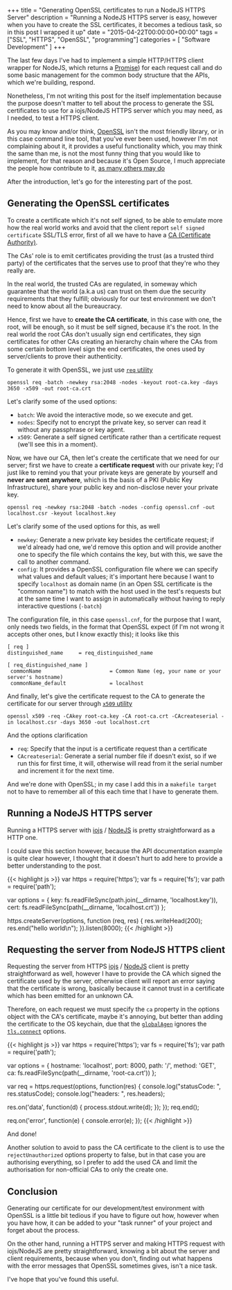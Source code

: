 +++
title = "Generating OpenSSL certificates to run a NodeJS HTTPS Server"
description = "Running a NodeJS HTTPS server is easy, however when you have to create the SSL certificates, it becomes a tedious task, so in this post I wrapped it up"
date = "2015-04-22T00:00:00+00:00"
tags = ["SSL", "HTTPS", "OpenSSL", "programming"]
categories = [
  "Software Development"
]
+++

The last few days I've had to implement a simple HTTP/HTTPS client wrapper for NodeJS, which returns a <a href="https://promisesaplus.com/" target="_blank">Promise</a>) for each request call and do some basic management for the common body structure that the APIs, which we're building, respond.

Nonetheless, I'm not writing this post for the itself implementation because the purpose doesn't matter to tell about the process to generate the SSL certificates to use for a iojs/NodeJS HTTPS server which you may need, as I needed, to test a HTTPS client.

As you may know and/or think, <a href="https://www.openssl.org" target="_blank">OpenSSL</a> isn't the most friendly library, or in this case command line tool, that you've ever been used, however I'm not complaining about it, it provides a useful functionality which, you may think the same than me, is not the most funny thing that you would like to implement, for that reason and because it's Open Source, I much appreciate the people how contribute to it, <a href="http://en.wikipedia.org/wiki/OpenSSL" target="_blank">as many others may do</a>

After the introduction, let's go for the interesting part of the post.


## Generating the OpenSSL certificates

To create a certificate which it's not self signed, to be able to emulate more how the real world works and avoid that the client report `self signed certificate` SSL/TLS error, first of all we have to have a <a href="http://en.wikipedia.org/wiki/Certificate_authority" target="_blank">CA (Certificate Authority)</a>.

The CAs' role is to emit certificates providing the trust (as a trusted third party) of the certificates that the serves use to proof that they're who they really are.

In the real world, the trusted CAs are regulated, in someway which guarantee that the world (a.k.a us) can trust on them due the security requirements that they fulfill; obviously for our test environment we don't need to know about all the bureaucracy.

Hence, first we have to __create the CA certificate__, in this case with one, the root, will be enough, so it must be self signed, because it's the root. In the real world the root CAs don't usually sign end certificates, they sign certificates for other CAs creating an hierarchy chain where the CAs from some certain bottom level sign the end certificates, the ones used by server/clients to prove their authenticity.

To generate it with OpenSSL, we just use <a href="https://www.openssl.org/docs/apps/req.html" target="_blank">`req` utility</a>

```
openssl req -batch -newkey rsa:2048 -nodes -keyout root-ca.key -days 3650 -x509 -out root-ca.crt
```

Let's clarify some of the used options:

* `batch`: We avoid the interactive mode, so we execute and get.
* `nodes`: Specify not to encrypt the private key, so server can read it without any passphrase or key agent.
* `x509`: Generate a self signed certificate rather than a certificate request (we'll see this in a moment).


Now, we have our CA, then let's create the certificate that we need for our server; first we have to create a __certificate request__ with our private key; I'd just like to remind you that your private keys are generate by yourself and __never are sent anywhere__, which is the basis of a PKI (Public Key Infrastructure), share your public key and non-disclose never your private key.

```
openssl req -newkey rsa:2048 -batch -nodes -config openssl.cnf -out localhost.csr -keyout localhost.key
```

Let's clarify some of the used options for this, as well

* `newkey`: Generate a new private key besides the certificate request; if we'd already had one, we'd remove this option and will provide another one to specify the file which contains the key, but with this, we save the call to another command.
* `config`: It provides a OpenSSL configuration file where we can specify what values and default values; it's important here because I want to specify `localhost` as domain name (in an Open SSL certificate is the "common name") to match with the host used in the test's requests but at the same time I want to assign in automatically without having to reply interactive questions (`-batch`)

The configuration file, in this case `openssl.cnf`, for the purpose that I want, only needs two fields, in the format that OpenSSL expect (if I'm not wrong it accepts other ones, but I know exactly this); it looks like this

```
[ req ]
distinguished_name     = req_distinguished_name

[ req_distinguished_name ]
 commonName                      = Common Name (eg, your name or your server's hostname)
 commonName_default              = localhost
```

And finally, let's give the certificate request to the CA to generate the certificate for our server through <a href="https://www.openssl.org/docs/apps/x509.html" target="_blank">`x509` utility</a>

```
openssl x509 -req -CAkey root-ca.key -CA root-ca.crt -CAcreateserial -in localhost.csr -days 3650 -out localhost.crt
```

And the options clarification

* `req`: Specify that the input is a certificate request than a certificate
* `CAcreateserial`: Generate a serial number file if doesn't exist, so if we run this for first time, it will, otherwise will read from it the serial number and increment it for the next time.


And we're done with OpenSSL; in my case I add this in a `makefile target` not to have to remember all of this each time that I have to generate them.


## Running a NodeJS HTTPS server

Running a HTTPS server with <a href="https://iojs.org/api/https.html#https_https_createserver_options_requestlistener" taget="_blank">iojs</a> / <a href="https://nodejs.org/api/https.html#https_https_createserver_options_requestlistener" target="_blank">NodeJS</a> is pretty straightforward as a HTTP one.

I could save this section however, because the API documentation example is quite clear however, I thought that it doesn't hurt to add here to provide a better understanding to the post.

{{< highlight js >}}
var https = require('https');
var fs = require('fs');
var path = require('path');

var options = {
  key: fs.readFileSync(path.join(__dirname, 'localhost.key')),
  cert: fs.readFileSync(path(__dirname, 'localhost.crt'))
};

https.createServer(options, function (req, res) {
  res.writeHead(200);
  res.end("hello world\n");
}).listen(8000);
{{< /highlight >}}


## Requesting the server from NodeJS HTTPS client

Requesting the server from HTTPS <a href="https://iojs.org/api/https.html#https_https_request_options_callback" target="_blank">iojs</a> / <a href="https://nodejs.org/api/https.html#https_https_request_options_callback" target="_blank">NodeJS</a> client is pretty straightforward as well, however I have to provide the CA which signed the certificate used by the server, otherwise client will report an error saying that the certificate is wrong, basically because it cannot trust in a certificate which has been emitted for an unknown CA.

Therefore, on each request we must specify the `ca` property in the options object with the CA's certificate, maybe it's annoying, but better than adding the certificate to the OS keychain, due that the <a href="https://nodejs.org/api/https.html#https_https_globalagent" target="_blank">`globalAgen`</a> ignores the <a href="https://nodejs.org/api/tls.html#tls_tls_connect_options_callback" target="_blank">`tls.connect`</a> options.

{{< highlight js >}}
var https = require('https');
var fs = require('fs');
var path = require('path');

var options = {
  hostname: 'localhost',
  port: 8000,
  path: '/',
  method: 'GET',
  ca: fs.readFileSync(path(__dirname, 'root-ca.crt'))
};

var req = https.request(options, function(res) {
  console.log("statusCode: ", res.statusCode);
  console.log("headers: ", res.headers);

  res.on('data', function(d) {
    process.stdout.write(d);
  });
});
req.end();

req.on('error', function(e) {
  console.error(e);
});
{{< /highlight >}}

And done!

Another solution to avoid to pass the CA certificate to the client is to use the `rejectUnauthorized` options property to false, but in that case you are authorising everything, so I prefer to add the used CA and limit the authorisation for non-official CAs to only the create one.


## Conclusion

Generating our certificate for our development/test environment with OpenSSL is a little bit tedious if you have to figure out how, however when you have how, it can be added to your "task runner" of your project and forget about the process.

On the other hand, running a HTTPS server and making HTTPS request with iojs/NodeJS are pretty straightforward, knowing a bit about the server and client requirements, because when you don't, finding out what happens with the error messages that OpenSSL sometimes gives, isn't a nice task.


I've hope that you've found this useful.
